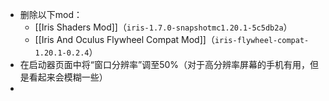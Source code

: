 
- 删除以下mod：
  - [[Iris Shaders Mod]]（`iris-1.7.0-snapshotmc1.20.1-5c5db2a`）
  - [[Iris And Oculus Flywheel Compat Mod]]（`iris-flywheel-compat-1.20.1-0.2.4`）
- 在启动器页面中将“窗口分辨率”调至50%（对于高分辨率屏幕的手机有用，但是看起来会模糊一些）
- 